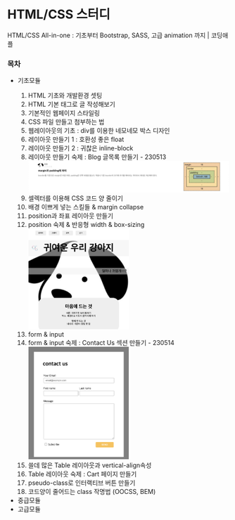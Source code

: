 <h1>HTML/CSS 스터디</h1>
<p>HTML/CSS All-in-one : 기초부터 Bootstrap, SASS, 고급 animation 까지 | 코딩애플</p>
<h3>목차</h3>
<ul>
  <li>기초모듈</li>
    <ol>
      <li>HTML 기초와 개발환경 셋팅</li>
      <li>HTML 기본 태그로 글 작성해보기</li>
      <li>기본적인 웹페이지 스타일링</li>
      <li>CSS 파일 만들고 첨부하는 법</li>
      <li>웹레이아웃의 기초 : div를 이용한 네모네모 박스 디자인</li>
      <li>레이아웃 만들기 1 : 호환성 좋은 float</li>
      <li>레이아웃 만들기 2 : 귀찮은 inline-block</li>
      <li>레이아웃 만들기 숙제 : Blog 글목록 만들기 - 230513</br>
        <img src="img/homework/230513blogtitle.png">
      </li>
      <li>셀렉터를 이용해 CSS 코드 양 줄이기</li>
      <li>배경 이쁘게 넣는 스킬들 & margin collapse</li>
      <li>position과 좌표 레이아웃 만들기</li>
      <li>position 숙제 & 반응형 width & box-sizing
        <img src="img/homework/230514position.png" style="width: 50%">
      </li>
      <li>form & input</li>
      <li>form & input 숙제 : Contact Us 섹션 만들기 - 230514</br>
        <img src="img/homework/230514contact.png" style="width: 50%">
      </li>
      <li>쓸데 많은 Table 레이아웃과 vertical-align속성</li>
      <li>Table 레이아웃 숙제 : Cart 페이지 만들기</li>
      <li>pseudo-class로 인터랙티브 버튼 만들기</li>
      <li>코드양이 줄어드는 class 작명법 (OOCSS, BEM)</li>
    </ol>
  <li>중급모듈</li>
  <li>고급모듈</li>
</ul>